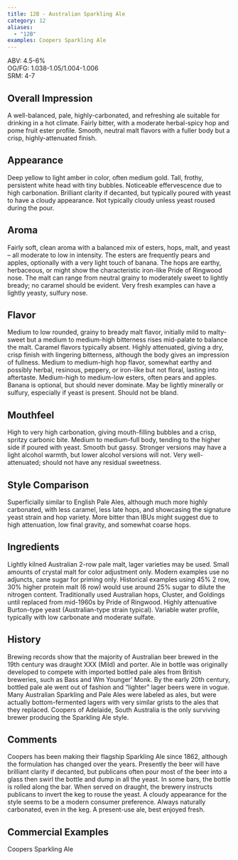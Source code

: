 ```yaml
---
title: 12B - Australian Sparkling Ale
category: 12
aliases: 
  - "12B"
examples: Coopers Sparkling Ale
---
```


ABV: 4.5-6%  
OG/FG: 1.038-1.05/1.004-1.006  
SRM: 4-7  

## Overall Impression
A well-balanced, pale, highly-carbonated, and refreshing ale suitable for drinking in a hot climate. Fairly bitter, with a moderate herbal-spicy hop and pome fruit ester profile. Smooth, neutral malt flavors with a fuller body but a crisp, highly-attenuated finish.

## Appearance
Deep yellow to light amber in color, often medium gold. Tall, frothy, persistent white head with tiny bubbles. Noticeable effervescence due to high carbonation. Brilliant clarity if decanted, but typically poured with yeast to have a cloudy appearance. Not typically cloudy unless yeast roused during the pour.

## Aroma
Fairly soft, clean aroma with a balanced mix of esters, hops, malt, and yeast – all moderate to low in intensity. The esters are frequently pears and apples, optionally with a very light touch of banana. The hops are earthy, herbaceous, or might show the characteristic iron-like Pride of Ringwood nose. The malt can range from neutral grainy to moderately sweet to lightly bready; no caramel should be evident. Very fresh examples can have a lightly yeasty, sulfury nose.

## Flavor
Medium to low rounded, grainy to bready malt flavor, initially mild to malty-sweet but a medium to medium-high bitterness rises mid-palate to balance the malt. Caramel flavors typically absent. Highly attenuated, giving a dry, crisp finish with lingering bitterness, although the body gives an impression of fullness. Medium to medium-high hop flavor, somewhat earthy and possibly herbal, resinous, peppery, or iron-like but not floral, lasting into aftertaste. Medium-high to medium-low esters, often pears and apples. Banana is optional, but should never dominate. May be lightly minerally or sulfury, especially if yeast is present. Should not be bland.

## Mouthfeel
High to very high carbonation, giving mouth-filling bubbles and a crisp, spritzy carbonic bite. Medium to medium-full body, tending to the higher side if poured with yeast. Smooth but gassy. Stronger versions may have a light alcohol warmth, but lower alcohol versions will not. Very well-attenuated; should not have any residual sweetness.

## Style Comparison
Superficially similar to English Pale Ales, although much more highly carbonated, with less caramel, less late hops, and showcasing the signature yeast strain and hop variety. More bitter than IBUs might suggest due to high attenuation, low final gravity, and somewhat coarse hops.

## Ingredients
Lightly kilned Australian 2-row pale malt, lager varieties may be used. Small amounts of crystal malt for color adjustment only. Modern examples use no adjuncts, cane sugar for priming only. Historical examples using 45% 2 row, 30% higher protein malt (6 row) would use around 25% sugar to dilute the nitrogen content. Traditionally used Australian hops, Cluster, and Goldings until replaced from mid-1960s by Pride of Ringwood. Highly attenuative Burton-type yeast (Australian-type strain typical). Variable water profile, typically with low carbonate and moderate sulfate.

## History
Brewing records show that the majority of Australian beer brewed in the 19th century was draught XXX (Mild) and porter. Ale in bottle was originally developed to compete with imported bottled pale ales from British breweries, such as Bass and Wm Younger’ Monk. By the early 20th century, bottled pale ale went out of fashion and “lighter” lager beers were in vogue. Many Australian Sparkling and Pale Ales were labeled as ales, but were actually bottom-fermented lagers with very similar grists to the ales that they replaced. Coopers of Adelaide, South Australia is the only surviving brewer producing the Sparkling Ale style.

## Comments
Coopers has been making their flagship Sparkling Ale since 1862, although the formulation has changed over the years. Presently the beer will have brilliant clarity if decanted, but publicans often pour most of the beer into a glass then swirl the bottle and dump in all the yeast. In some bars, the bottle is rolled along the bar. When served on draught, the brewery instructs publicans to invert the keg to rouse the yeast. A cloudy appearance for the style seems to be a modern consumer preference. Always naturally carbonated, even in the keg. A present-use ale, best enjoyed fresh.

## Commercial Examples
Coopers Sparkling Ale